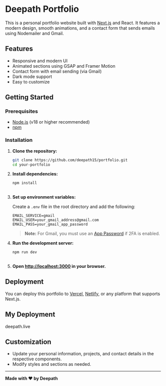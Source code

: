 # Deepath Portfolio

This is a personal portfolio website built with [Next.js](https://nextjs.org/) and React. It features a modern design, smooth animations, and a contact form that sends emails using Nodemailer and Gmail.

## Features

- Responsive and modern UI
- Animated sections using GSAP and Framer Motion
- Contact form with email sending (via Gmail)
- Dark mode support
- Easy to customize

## Getting Started

### Prerequisites

- [Node.js](https://nodejs.org/) (v18 or higher recommended)
- [npm](https://www.npmjs.com/)

### Installation

1. **Clone the repository:**
   ```bash
   git clone https://github.com/deepath15/portfolio.git
   cd your-portfolio
   ```

2. **Install dependencies:**
   ```bash
   npm install
  

3. **Set up environment variables:**

   Create a `.env` file in the root directory and add the following:
   ```
   EMAIL_SERVICE=gmail
   EMAIL_USER=your_gmail_address@gmail.com
   EMAIL_PASS=your_gmail_app_password
   ```

   > **Note:** For Gmail, you must use an [App Password](https://support.google.com/accounts/answer/185833) if 2FA is enabled.

4. **Run the development server:**
   ```bash
   npm run dev
 

5. **Open [http://localhost:3000](http://localhost:3000) in your browser.**

## Deployment

You can deploy this portfolio to [Vercel](https://vercel.com/), [Netlify](https://www.netlify.com/), or any platform that supports Next.js.

## My Deployment
deepath.live

## Customization

- Update your personal information, projects, and contact details in the respective components.
- Modify styles and sections as needed.



---

**Made with ❤️ by Deepath**
